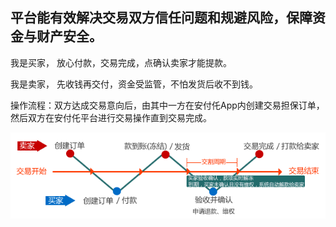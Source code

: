## 平台能有效解决交易双方信任问题和规避风险，保障资金与财产安全。

我是买家， 放心付款，交易完成，点确认卖家才能提款。

我是卖家， 先收钱再交付，资金受监管，不怕发货后收不到钱。



操作流程：双方达成交易意向后，由其中一方在安付仛App内创建交易担保订单，然后双方在安付仛平台进行交易操作直到交易完成。

![](/assets/jglct_m.gif)

